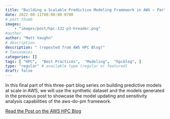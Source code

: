 ```yaml
---
title: "Building a Scalable Predictive Modeling Framework in AWS – Part 3"
date: 2022-08-11T00:00:00-0700
# post thumb
images:
    - "images/post/hpc-132-p3-hreader.png"
#author
author: "Matt Vaughn"
# description
description: " (reposted from AWS HPC Blog)"
# Taxonomies
categories: []
tags: [ "HPC",  "Best Practices",  "Modeling",  "hpcblog", ]
type: "regular" # available type (regular or featured)
draft: false
---
```


In this final part of this three-part blog series on building predictive models at scale in AWS, we will use the synthetic dataset and the models generated in the previous post to showcase the model updating and sensitivity analysis capabilities of the aws-do-pm framework.

<a href="https://aws.amazon.com/blogs/hpc/building-a-scalable-predictive-modeling-framework-in-aws-part-3/" class="btn btn-primary btn-lg active" role="button" aria-pressed="true" style="margin-top: 8px;">Read the Post on the AWS HPC Blog</a>